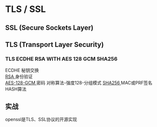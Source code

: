 # TLS / SSL

## SSL (Secure Sockets Layer)

## TLS (Transport Layer Security)
### TLS ECDHE RSA WITH AES 128 GCM SHA256
ECDHE   秘钥交换  
[ RSA ](RSA.md) 身份验证  
[ AES-128-GCM ](AES.md) 密码 对称算法-强度128-分组模式 
[ SHA256 ](SHA.md) MAC或PRF签名HASH算法  

## 实战
openssl是TLS、SSL协议的开源实现
